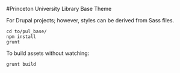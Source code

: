 #Princeton University Library Base Theme

For Drupal projects; however, styles can be derived from Sass files.

```
cd to/pul_base/
npm install
grunt
```

To build assets without watching:
```
grunt build
```
